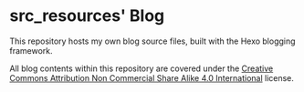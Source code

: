 src_resources' Blog
===================

This repository hosts my own blog source files, built with the Hexo blogging framework.

All blog contents within this repository are covered under the [Creative Commons Attribution Non Commercial Share Alike 4.0 International](https://spdx.org/licenses/CC-BY-NC-SA-4.0.html) license.
